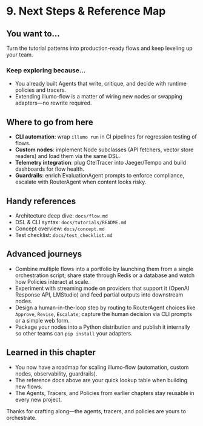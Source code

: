 # 9. Next Steps & Reference Map

## You want to…
Turn the tutorial patterns into production-ready flows and keep leveling up your team.

### Keep exploring because…
- You already built Agents that write, critique, and decide with runtime policies and tracers.
- Extending illumo-flow is a matter of wiring new nodes or swapping adapters—no rewrite required.

## Where to go from here
- **CLI automation**: wrap `illumo run` in CI pipelines for regression testing of flows.
- **Custom nodes**: implement Node subclasses (API fetchers, vector store readers) and load them via the same DSL.
- **Telemetry integration**: plug OtelTracer into Jaeger/Tempo and build dashboards for flow health.
- **Guardrails**: enrich EvaluationAgent prompts to enforce compliance, escalate with RouterAgent when content looks risky.

## Handy references
- Architecture deep dive: `docs/flow.md`
- DSL & CLI syntax: `docs/tutorials/README.md`
- Concept overview: `docs/concept.md`
- Test checklist: `docs/test_checklist.md`

## Advanced journeys
- Combine multiple flows into a portfolio by launching them from a single orchestration script; share state through Redis or a database and watch how Policies interact at scale.
- Experiment with streaming mode on providers that support it (OpenAI Response API, LMStudio) and feed partial outputs into downstream nodes.
- Design a human-in-the-loop step by routing to RouterAgent choices like `Approve`, `Revise`, `Escalate`; capture the human decision via CLI prompts or a simple web form.
- Package your nodes into a Python distribution and publish it internally so other teams can `pip install` your adapters.

## Learned in this chapter
- You now have a roadmap for scaling illumo-flow (automation, custom nodes, observability, guardrails).
- The reference docs above are your quick lookup table when building new flows.
- The Agents, Tracers, and Policies from earlier chapters stay reusable in every new project.

Thanks for crafting along—the agents, tracers, and policies are yours to orchestrate.
